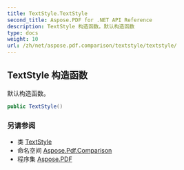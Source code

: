 ```yaml
---
title: TextStyle.TextStyle
second_title: Aspose.PDF for .NET API Reference
description: TextStyle 构造函数。默认构造函数
type: docs
weight: 10
url: /zh/net/aspose.pdf.comparison/textstyle/textstyle/
---
```

## TextStyle 构造函数

默认构造函数。

```csharp
public TextStyle()
```

### 另请参阅

* 类 [TextStyle](../)
* 命名空间 [Aspose.Pdf.Comparison](../../../aspose.pdf.comparison/)
* 程序集 [Aspose.PDF](../../../)